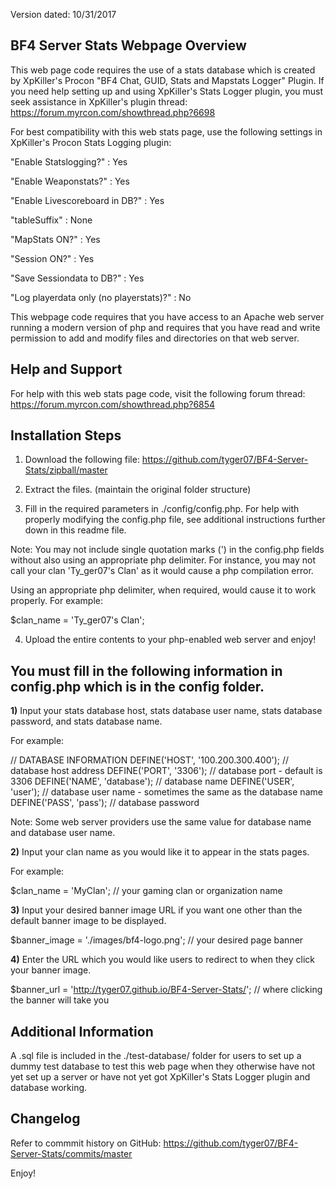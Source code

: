 Version dated: 10/31/2017
## BF4 Server Stats Webpage Overview

This web page code requires the use of a stats database which is created by XpKiller's Procon "BF4 Chat, GUID, Stats and Mapstats Logger" Plugin.
If you need help setting up and using XpKiller's Stats Logger plugin, you must seek assistance in XpKiller's plugin thread:
https://forum.myrcon.com/showthread.php?6698

For best compatibility with this web stats page, use the following settings in XpKiller's Procon Stats Logging plugin:

"Enable Statslogging?" : Yes

"Enable Weaponstats?" : Yes

"Enable Livescoreboard in DB?" : Yes

"tableSuffix" : None

"MapStats ON?" : Yes

"Session ON?" : Yes

"Save Sessiondata to DB?" : Yes

"Log playerdata only (no playerstats)?" : No

This webpage code requires that you have access to an Apache web server running a modern version of php and requires that you have read and write permission to add and modify files and directories on that web server.


## Help and Support

For help with this web stats page code, visit the following forum thread:
https://forum.myrcon.com/showthread.php?6854


## Installation Steps

1) Download the following file:
https://github.com/tyger07/BF4-Server-Stats/zipball/master

2) Extract the files. (maintain the original folder structure)

3) Fill in the required parameters in ./config/config.php.  For help with properly modifying the config.php file, see additional instructions further down in this readme file.

Note:  You may not include single quotation marks (') in the config.php fields without also using an appropriate php delimiter.
For instance, you may not call your clan 'Ty_ger07's Clan' as it would cause a php compilation error.

Using an appropriate php delimiter, when required, would cause it to work properly.  For example:

$clan_name = 'Ty_ger07\'s Clan';

4) Upload the entire contents to your php-enabled web server and enjoy!


## You must fill in the following information in config.php which is in the config folder.

**1)** Input your stats database host, stats database user name, stats database password, and stats database name.

For example:

// DATABASE INFORMATION
DEFINE('HOST', '100.200.300.400');  // database host address
DEFINE('PORT', '3306');             // database port - default is 3306
DEFINE('NAME', 'database');         // database name
DEFINE('USER', 'user');							// database user name - sometimes the same as the database name
DEFINE('PASS', 'pass');							// database password

Note: Some web server providers use the same value for database name and database user name.


**2)** Input your clan name as you would like it to appear in the stats pages.

For example:

$clan_name = 'MyClan';              // your gaming clan or organization name


**3)** Input your desired banner image URL if you want one other than the default banner image to be displayed.

$banner_image = './images/bf4-logo.png';  // your desired page banner


**4)** Enter the URL which you would like users to redirect to when they click your banner image.

$banner_url = 'http://tyger07.github.io/BF4-Server-Stats/'; // where clicking the banner will take you


## Additional Information

A .sql file is included in the ./test-database/ folder for users to set up a dummy test database to test this web page when they otherwise have not yet set up a server or have not yet got XpKiller's Stats Logger plugin and database working.


## Changelog

Refer to commmit history on GitHub:
https://github.com/tyger07/BF4-Server-Stats/commits/master


Enjoy!
